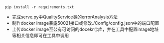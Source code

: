 ```
pip install -r requirements.txt
```

* 完成serve.py中QualityService类的errorAnalysis方法
* 制作docker image暴露50021接口或修改./Config/config.json中的端口配置
* 上传docker image至公有可访问的docekr仓库，并在工具中配置image地址等相关信息即可在工具中调用